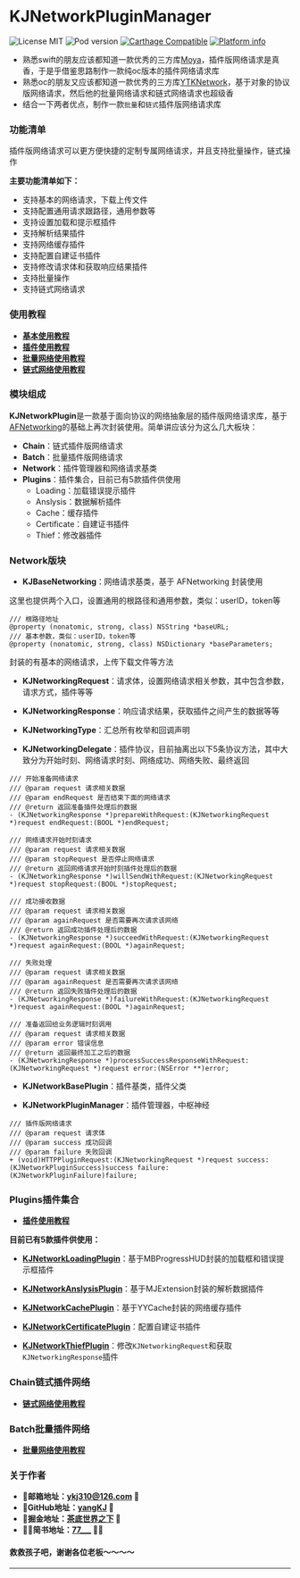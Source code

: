 # KJNetworkPluginManager

![License MIT](https://img.shields.io/github/license/mashape/apistatus.svg?maxAge=2592000)
![Pod version](https://img.shields.io/cocoapods/v/KJNetworkPlugin.svg?style=flat)
[![Carthage Compatible](https://img.shields.io/badge/Carthage-compatible-4BC51D.svg?style=flat)](https://github.com/Carthage/Carthage)
[![Platform info](https://img.shields.io/cocoapods/p/KJNetworkPlugin.svg?style=flat)](http://cocoadocs.org/docsets/KJNetworkPlugin)

- 熟悉swift的朋友应该都知道一款优秀的三方库[Moya](https://github.com/Moya/Moya)，插件版网络请求是真香，于是乎借鉴思路制作一款纯oc版本的插件网络请求库
- 熟悉oc的朋友又应该都知道一款优秀的三方库[YTKNetwork](https://github.com/yuantiku/YTKNetwork)，基于对象的协议版网络请求，然后他的批量网络请求和链式网络请求也超级香
- 结合一下两者优点，制作一款`批量`和`链式`插件版网络请求库

### 功能清单
插件版网络请求可以更方便快捷的定制专属网络请求，并且支持批量操作，链式操作

**主要功能清单如下：**

- 支持基本的网络请求，下载上传文件
- 支持配置通用请求跟路径，通用参数等
- 支持设置加载和提示框插件
- 支持解析结果插件
- 支持网络缓存插件
- 支持配置自建证书插件
- 支持修改请求体和获取响应结果插件
- 支持批量操作
- 支持链式网络请求

### 使用教程
- [**基本使用教程**](https://github.com/yangKJ/KJNetworkPlugin/wiki/%E5%9F%BA%E6%9C%AC%E4%BD%BF%E7%94%A8%E6%95%99%E7%A8%8B)
- [**插件使用教程**](https://github.com/yangKJ/KJNetworkPlugin/wiki/%E6%8F%92%E4%BB%B6%E4%BD%BF%E7%94%A8%E6%95%99%E7%A8%8B)
- [**批量网络使用教程**](Docs/BATCH.md)
- [**链式网络使用教程**](Docs/CHAIN.md)

### 模块组成
**KJNetworkPlugin**是一款基于面向协议的网络抽象层的插件版网络请求库，基于[AFNetworking](https://github.com/AFNetworking/AFNetworking)的基础上再次封装使用。简单讲应该分为这么几大板块：

- **Chain**：链式插件版网络请求
- **Batch**：批量插件版网络请求
- **Network**：插件管理器和网络请求基类
- **Plugins**：插件集合，目前已有5款插件供使用
  - Loading：加载错误提示插件
  - Anslysis：数据解析插件
  - Cache：缓存插件
  - Certificate：自建证书插件
  - Thief：修改器插件

### Network版块
- **KJBaseNetworking**：网络请求基类，基于 AFNetworking 封装使用

这里也提供两个入口，设置通用的根路径和通用参数，类似：userID，token等

```
/// 根路径地址
@property (nonatomic, strong, class) NSString *baseURL;
/// 基本参数，类似：userID，token等
@property (nonatomic, strong, class) NSDictionary *baseParameters;

```

封装的有基本的网络请求，上传下载文件等方法

- **KJNetworkingRequest**：请求体，设置网络请求相关参数，其中包含参数，请求方式，插件等等

- **KJNetworkingResponse**：响应请求结果，获取插件之间产生的数据等等

- **KJNetworkingType**：汇总所有枚举和回调声明

- **KJNetworkingDelegate**：插件协议，目前抽离出以下5条协议方法，其中大致分为开始时刻、网络请求时刻、网络成功、网络失败、最终返回

```
/// 开始准备网络请求
/// @param request 请求相关数据
/// @param endRequest 是否结束下面的网络请求
/// @return 返回准备插件处理后的数据
- (KJNetworkingResponse *)prepareWithRequest:(KJNetworkingRequest *)request endRequest:(BOOL *)endRequest;

/// 网络请求开始时刻请求
/// @param request 请求相关数据
/// @param stopRequest 是否停止网络请求
/// @return 返回网络请求开始时刻插件处理后的数据
- (KJNetworkingResponse *)willSendWithRequest:(KJNetworkingRequest *)request stopRequest:(BOOL *)stopRequest;

/// 成功接收数据
/// @param request 请求相关数据
/// @param againRequest 是否需要再次请求该网络
/// @return 返回成功插件处理后的数据
- (KJNetworkingResponse *)succeedWithRequest:(KJNetworkingRequest *)request againRequest:(BOOL *)againRequest;

/// 失败处理
/// @param request 请求相关数据
/// @param againRequest 是否需要再次请求该网络
/// @return 返回失败插件处理后的数据
- (KJNetworkingResponse *)failureWithRequest:(KJNetworkingRequest *)request againRequest:(BOOL *)againRequest;

/// 准备返回给业务逻辑时刻调用
/// @param request 请求相关数据
/// @param error 错误信息
/// @return 返回最终加工之后的数据
- (KJNetworkingResponse *)processSuccessResponseWithRequest:(KJNetworkingRequest *)request error:(NSError **)error;

```

- **KJNetworkBasePlugin**：插件基类，插件父类

- **KJNetworkPluginManager**：插件管理器，中枢神经

```
/// 插件版网络请求
/// @param request 请求体
/// @param success 成功回调
/// @param failure 失败回调
+ (void)HTTPPluginRequest:(KJNetworkingRequest *)request success:(KJNetworkPluginSuccess)success failure:(KJNetworkPluginFailure)failure;
```

### Plugins插件集合
- **[插件使用教程](https://github.com/yangKJ/KJNetworkPlugin/wiki/%E6%8F%92%E4%BB%B6%E4%BD%BF%E7%94%A8%E6%95%99%E7%A8%8B)**

**目前已有5款插件供使用：**

- [**KJNetworkLoadingPlugin**](Docs/LOADING.md)：基于MBProgressHUD封装的加载框和错误提示框插件

- [**KJNetworkAnslysisPlugin**](Docs/ANSLYSIS.md)：基于MJExtension封装的解析数据插件

- [**KJNetworkCachePlugin**](Docs/CACHE.md)：基于YYCache封装的网络缓存插件

- [**KJNetworkCertificatePlugin**](Docs/CERTIFICATE.md)：配置自建证书插件

- [**KJNetworkThiefPlugin**](Docs/THIEF.md)：修改`KJNetworkingRequest`和获取 `KJNetworkingResponse`插件

### Chain链式插件网络
- [**链式网络使用教程**](Docs/CHAIN.md)

### Batch批量插件网络
- [**批量网络使用教程**](Docs/BATCH.md)

### 关于作者
- 🎷**邮箱地址：[ykj310@126.com](ykj310@126.com) 🎷**
- 🎸**GitHub地址：[yangKJ](https://github.com/yangKJ) 🎸**
- 🎺**掘金地址：[茶底世界之下](https://juejin.cn/user/1987535102554472/posts) 🎺**
- 🚴🏻**简书地址：[77___](https://www.jianshu.com/u/c84c00476ab6) 🚴🏻**

#### 救救孩子吧，谢谢各位老板～～～～

-----

